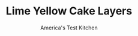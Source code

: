 ---
layout: ../../layouts/MarkdownPostLayout.astro
title: Lime Yellow Cake Layers
author: America's Test Kitchen
pubDate: 2023-03-15
description: "To enjoy a taste of summertime, we reimagined this New England soda fountain classic as a vibrant and refreshing cake."
image_url: https://res.cloudinary.com/hksqkdlah/image/upload/ar_1:1,c_fill,dpr_2.0,f_auto,fl_lossy.progressive.strip_profile,g_faces:auto,q_auto:low,w_344/SFS_GAC_Raspberry-Lime-Rickey-Cake_26_gisblu
tags: []
calories: 6627
protein: 6
carbohydrates: 80
fats: 
fiber: 
ingredients: ["3 3/4 cups (15 ounces), cake flour","2 2/3 cups (18⅔ ounces), sugar, divided","1 3/4 teaspoons, baking powder","1/2 teaspoon, baking soda","1 teaspoon, table salt","1 1/2 cups, buttermilk, room temperature","15 tablespoons, unsalted butter, melted and cooled slightly","9 , large egg yolks plus 5 large whites, room temperature, divided","1/4 cup, vegetable oil","3 tablespoons lime, zest plus 6 tablespoons juice (3 limes)","1 tablespoon, vanilla extract"]
serves: 12
time: "1¾ hours, plus 1½ hours cooling"
instructions: ["Adjust oven rack to middle position and heat oven to 350 degrees. Grease two 9-inch round cake pans, line with parchment paper, grease parchment, and flour pans. Whisk flour, 2⅓ cups sugar, baking powder, baking soda, and salt together in large bowl. Whisk buttermilk, melted butter, egg yolks, oil, lime zest and juice, and vanilla together in 4-cup liquid measuring cup or medium bowl.","Using stand mixer fitted with whisk attachment, whip egg whites on medium-high speed until foamy, about 45 seconds. Gradually add remaining ⅓ cup sugar; continue to whip until stiff peaks just form, 2 to 3 minutes longer (whites should hold peaks, but mixture should appear moist). Transfer egg white mixture to bowl and set aside.","Transfer flour mixture to clean, dry mixer bowl and fit mixer with clean, dry whisk attachment. With mixer running on low speed, gradually pour in buttermilk mixture and mix until almost incorporated and some streaks of dry flour remain, about 15 seconds. Stop mixer and scrape down bowl and whisk attachment. Mix on medium-low speed until smooth and fully combined, 10 to 15 seconds.","Using rubber spatula, stir one-third of egg white mixture into batter to lighten, then gently fold in remaining egg white mixture until no white streaks remain. Divide batter evenly between prepared pans. Gently tap pans on counter several times to release air bubbles.","Bake until cakes begin to pull away from sides of pans and toothpick inserted in center comes out clean, 40 to 44 minutes. Let cakes cool in pans on wire rack for 10 minutes. Loosen cakes from sides of pans with paring knife, then invert onto greased wire rack and discard parchment. Invert cakes again and let cool completely on rack, about 1½ hours."]
nutrition: ["111 mg Potassium","184 mg Phosphorus","112 mg Calcium","3 mg Iron","11 mg Magnesium","360 mg Sodium","23 g Fat","2 mg Niacin (B3)","8 g Monounsaturated","2 g Polyunsaturated","177 mg Cholesterol","10 g Saturated","59 µg Folic acid","40 µg Folate (food)","46 g Sugars","1 µg Vitamin K","80 g Carbs","141 µg Folate equivalent (total)","6 g Protein","1 mg Vitamin E","174 µg Vitamin A","552 kcal Energy","44 g Sugars, added","6627 calories"]
notes: "You will need cake pans that are at least 2 inches tall for this recipe."
---